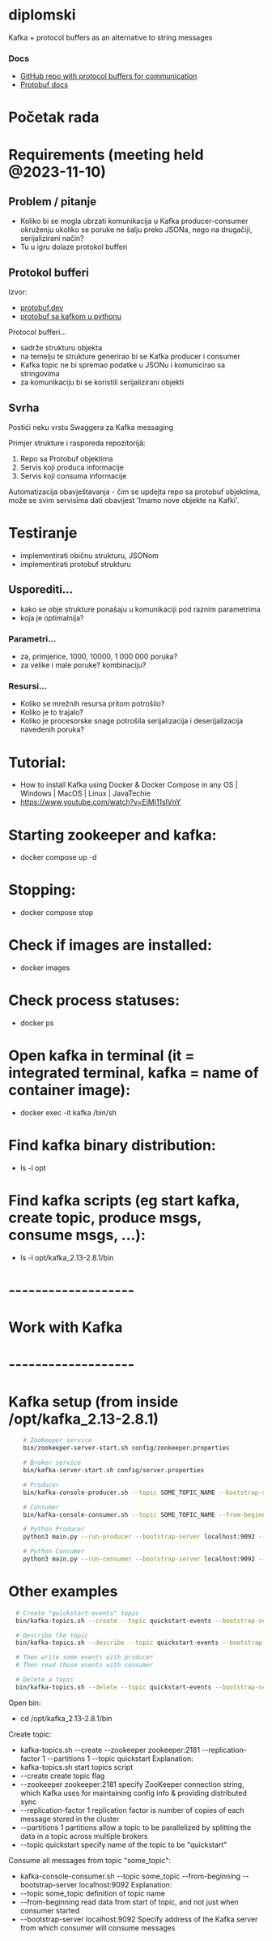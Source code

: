 # diplomski

Kafka + protocol buffers as an alternative to string messages

### Docs

- [GitHub repo with protocol buffers for communication](https://github.com/confluentinc/confluent-kafka-python/blob/master/examples/protobuf_producer.py)
- [Protobuf docs](https://protobuf.dev/)


# Početak rada



# Requirements (meeting held @2023-11-10)

## Problem / pitanje

- Koliko bi se mogla ubrzati komunikacija u Kafka producer-consumer okruženju
  ukoliko se poruke ne šalju preko JSONa, nego na drugačiji, serijalizirani način?
- Tu u igru dolaze protokol bufferi

## Protokol bufferi

Izvor:

- [protobuf.dev](https://protobuf.dev/)
- [protobuf sa kafkom u pythonu](https://github.com/confluentinc/confluent-kafka-python/blob/master/examples/protobuf_producer.py)

Protocol bufferi...

- sadrže strukturu objekta
- na temelju te strukture generirao bi se Kafka producer i consumer
- Kafka topic ne bi spremao podatke u JSONu i komunicirao sa stringovima
- za komunikaciju bi se koristili serijalizirani objekti

## Svrha

Postići neku vrstu Swaggera za Kafka messaging

Primjer strukture i rasporeda repozitorijâ:

1. Repo sa Protobuf objektima
2. Servis koji produca informacije
3. Servis koji consuma informacije

Automatizacija obavještavanja - čim se updejta repo sa protobuf objektima, može se svim servisima dati obavijest 'Imamo nove objekte na Kafki'.

# Testiranje

- implementirati običnu strukturu, JSONom
- implementirati protobuf strukturu

## Usporediti...

- kako se obje strukture ponašaju u komunikaciji pod raznim parametrima
- koja je optimalnija?

### Parametri...

- za, primjerice, 1000, 10000, 1 000 000 poruka?
- za velike i male poruke? kombinaciju?

### Resursi...

- Koliko se mrežnih resursa pritom potrošilo?
- Koliko je to trajalo?
- Koliko je procesorske snage potrošila serijalizacija i deserijalizacija navedenih poruka?




# Tutorial:
  - How to install Kafka using Docker & Docker Compose in any OS | Windows | MacOS | Linux | JavaTechie
  - https://www.youtube.com/watch?v=EiMi11slVnY



# Starting zookeeper and kafka:
  - docker compose up -d
# Stopping:
  - docker compose stop

# Check if images are installed:
  - docker images

# Check process statuses:
  - docker ps


# Open kafka in terminal (it = integrated terminal, kafka = name of container image):
  - docker exec -it kafka /bin/sh
# Find kafka binary distribution:
  - ls -l opt
# Find kafka scripts (eg start kafka, create topic, produce msgs, consume msgs, ...):
  - ls -l opt/kafka_2.13-2.8.1/bin



# -------------------
#   Work with Kafka
# -------------------


# Kafka setup (from inside /opt/kafka_2.13-2.8.1)
```sh
    # ZooKeeper service
    bin/zookeeper-server-start.sh config/zookeeper.properties

    # Broker service
    bin/kafka-server-start.sh config/server.properties

    # Producer
    bin/kafka-console-producer.sh --topic SOME_TOPIC_NAME --bootstrap-server localhost:9092

    # Consumer
    bin/kafka-console-consumer.sh --topic SOME_TOPIC_NAME --from-beginning --bootstrap-server localhost:9092

    # Python Producer
    python3 main.py --run-producer --bootstrap-server localhost:9092 --topic-name SOME_TOPIC_NAME

    # Python Consumer
    python3 main.py --run-consumer --bootstrap-server localhost:9092 --topic-name SOME_TOPIC_NAME
```


# Other examples

```sh
  # Create "quickstart-events" topic
  bin/kafka-topics.sh --create --topic quickstart-events --bootstrap-server localhost:9092

  # Describe the topic
  bin/kafka-topics.sh --describe --topic quickstart-events --bootstrap-server localhost:9092

  # Then write some events with producer
  # Then read those events with consumer

  # Delete a topic
  bin/kafka-topics.sh --delete --topic quickstart-events --bootstrap-server localhost:9092
```


Open bin:
  - cd /opt/kafka_2.13-2.8.1/bin

Create topic:
  - kafka-topics.sh --create --zookeeper zookeeper:2181 --replication-factor 1 --partitions 1 --topic quickstart
Explanation:
  - kafka-topics.sh
      start topics script
  - --create
      create topic flag 
  - --zookeeper zookeeper:2181
      specify ZooKeeper connection string, which Kafka uses for maintaining config info & providing distributed sync 
  - --replication-factor 1
      replication factor is number of copies of each message stored in the cluster 
  - --partitions 1
      partitions allow a topic to be parallelized by splitting the data in a topic across multiple brokers 
  - --topic quickstart 
      specify name of the topic to be "quickstart"


Consume all messages from topic "some_topic":
  - kafka-console-consumer.sh --topic some_topic --from-beginning --bootstrap-server localhost:9092
Explanation:
  - --topic some_topic
      definition of topic name
  - --from-beginning
      read data from start of topic, and not just when consumer started
  - --bootstrap-server localhost:9092
      Specify address of the Kafka server from which consumer will consume messages

